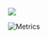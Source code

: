 ![](https://www.codewars.com/users/zLuki/badges/large)

![Metrics](https://metrics.lecoq.io/zLuki?template=classic&base.community=0&isocalendar=1&isocalendar.duration=half-year&config.timezone=Europe%2FBerlin)
